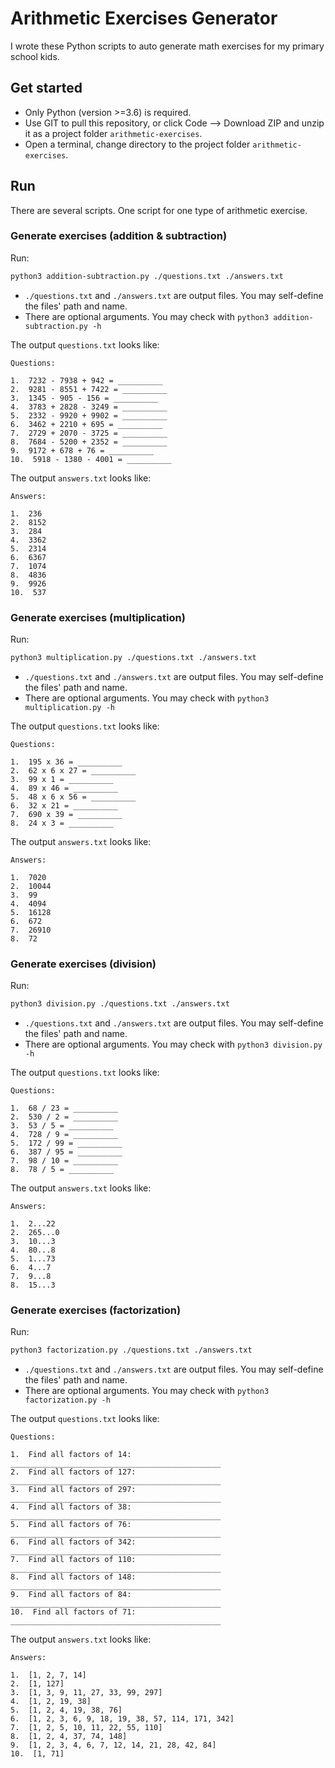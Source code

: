 # Arithmetic Exercises Generator

I wrote these Python scripts to auto generate math exercises for my primary school kids.


## Get started

* Only Python (version >=3.6) is required.
* Use GIT to pull this repository, or click Code --> Download ZIP and unzip it as a project folder ```arithmetic-exercises```.
* Open a terminal, change directory to the project folder ```arithmetic-exercises```.


## Run

There are several scripts. One script for one type of arithmetic exercise.

### Generate exercises (addition & subtraction)

Run:
```bash
python3 addition-subtraction.py ./questions.txt ./answers.txt
```
* ```./questions.txt``` and ```./answers.txt``` are output files. You may self-define the files' path and name.
* There are optional arguments. You may check with ```python3 addition-subtraction.py -h```

The output ```questions.txt``` looks like:
```
Questions:

1.  7232 - 7938 + 942 = __________
2.  9281 - 8551 + 7422 = __________
3.  1345 - 905 - 156 = __________
4.  3783 + 2828 - 3249 = __________
5.  2332 - 9920 + 9902 = __________
6.  3462 + 2210 + 695 = __________
7.  2729 + 2070 - 3725 = __________
8.  7684 - 5200 + 2352 = __________
9.  9172 + 678 + 76 = __________
10.  5918 - 1380 - 4001 = __________
```

The output ```answers.txt``` looks like:
```
Answers:

1.  236
2.  8152
3.  284
4.  3362
5.  2314
6.  6367
7.  1074
8.  4836
9.  9926
10.  537
```

### Generate exercises (multiplication)

Run:
```bash
python3 multiplication.py ./questions.txt ./answers.txt
```
* ```./questions.txt``` and ```./answers.txt``` are output files. You may self-define the files' path and name.
* There are optional arguments. You may check with ```python3 multiplication.py -h```

The output ```questions.txt``` looks like:
```
Questions:

1.  195 x 36 = __________
2.  62 x 6 x 27 = __________
3.  99 x 1 = __________
4.  89 x 46 = __________
5.  48 x 6 x 56 = __________
6.  32 x 21 = __________
7.  690 x 39 = __________
8.  24 x 3 = __________
```

The output ```answers.txt``` looks like:
```
Answers:

1.  7020
2.  10044
3.  99
4.  4094
5.  16128
6.  672
7.  26910
8.  72
```

### Generate exercises (division)

Run:
```bash
python3 division.py ./questions.txt ./answers.txt
```
* ```./questions.txt``` and ```./answers.txt``` are output files. You may self-define the files' path and name.
* There are optional arguments. You may check with ```python3 division.py -h```

The output ```questions.txt``` looks like:
```
Questions:

1.  68 / 23 = __________
2.  530 / 2 = __________
3.  53 / 5 = __________
4.  728 / 9 = __________
5.  172 / 99 = __________
6.  387 / 95 = __________
7.  98 / 10 = __________
8.  78 / 5 = __________
```

The output ```answers.txt``` looks like:
```
Answers:

1.  2...22
2.  265...0
3.  10...3
4.  80...8
5.  1...73
6.  4...7
7.  9...8
8.  15...3
```

### Generate exercises (factorization)

Run:
```bash
python3 factorization.py ./questions.txt ./answers.txt
```
* ```./questions.txt``` and ```./answers.txt``` are output files. You may self-define the files' path and name.
* There are optional arguments. You may check with ```python3 factorization.py -h```

The output ```questions.txt``` looks like:
```
Questions:

1.  Find all factors of 14: _______________________________________________
2.  Find all factors of 127: _______________________________________________
3.  Find all factors of 297: _______________________________________________
4.  Find all factors of 38: _______________________________________________
5.  Find all factors of 76: _______________________________________________
6.  Find all factors of 342: _______________________________________________
7.  Find all factors of 110: _______________________________________________
8.  Find all factors of 148: _______________________________________________
9.  Find all factors of 84: _______________________________________________
10.  Find all factors of 71: _______________________________________________
```

The output ```answers.txt``` looks like:
```
Answers:

1.  [1, 2, 7, 14]
2.  [1, 127]
3.  [1, 3, 9, 11, 27, 33, 99, 297]
4.  [1, 2, 19, 38]
5.  [1, 2, 4, 19, 38, 76]
6.  [1, 2, 3, 6, 9, 18, 19, 38, 57, 114, 171, 342]
7.  [1, 2, 5, 10, 11, 22, 55, 110]
8.  [1, 2, 4, 37, 74, 148]
9.  [1, 2, 3, 4, 6, 7, 12, 14, 21, 28, 42, 84]
10.  [1, 71]
```
